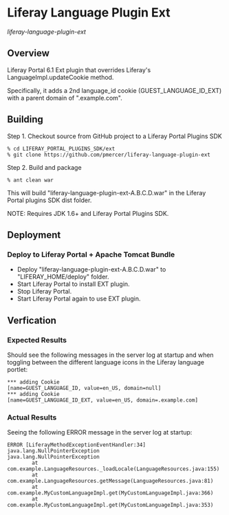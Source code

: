 # Liferay Language Plugin Ext

*liferay-language-plugin-ext*

## Overview

Liferay Portal 6.1 Ext plugin that overrides Liferay's LanguageImpl.updateCookie method.

Specifically, it adds a 2nd language_id cookie (GUEST_LANGUAGE_ID_EXT) with a parent domain of ".example.com".


## Building

Step 1. Checkout source from GitHub project to a Liferay Portal Plugins SDK

    % cd LIFERAY_PORTAL_PLUGINS_SDK/ext
    % git clone https://github.com/pmercer/liferay-language-plugin-ext 

Step 2. Build and package

    % ant clean war

This will build "liferay-language-plugin-ext-A.B.C.D.war" in the Liferay Portal plugins SDK dist folder.

NOTE: Requires JDK 1.6+ and Liferay Portal Plugins SDK.


## Deployment

### Deploy to Liferay Portal + Apache Tomcat Bundle

* Deploy "liferay-language-plugin-ext-A.B.C.D.war" to "LIFERAY_HOME/deploy" folder.
* Start Liferay Portal to install EXT plugin.
* Stop Liferay Portal.
* Start Liferay Portal again to use EXT plugin.


## Verfication

### Expected Results

Should see the following messages in the server log at startup and when toggling between the different language icons in the Liferay language portlet:

```
*** adding Cookie
[name=GUEST_LANGUAGE_ID, value=en_US, domain=null]
*** adding Cookie
[name=GUEST_LANGUAGE_ID_EXT, value=en_US, domain=.example.com]
```

### Actual Results

Seeing the following ERROR message in the server log at startup:

```
ERROR [LiferayMethodExceptionEventHandler:34] java.lang.NullPointerException
java.lang.NullPointerException
        at com.example.LanguageResources._loadLocale(LanguageResources.java:155)
        at com.example.LanguageResources.getMessage(LanguageResources.java:81)
        at com.example.MyCustomLanguageImpl.get(MyCustomLanguageImpl.java:366)
        at com.example.MyCustomLanguageImpl.get(MyCustomLanguageImpl.java:353)
```
